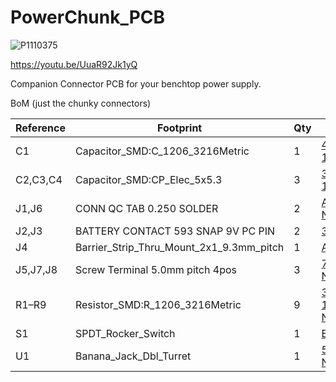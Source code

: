# PowerChunk_PCB
![P1110375](https://github.com/user-attachments/assets/84cff71b-d2ac-413d-bec0-61e3bef21b98)

https://youtu.be/UuaR92Jk1yQ

Companion Connector PCB for your benchtop power supply.

BoM (just the chunky connectors)

| Reference                 | Footprint                                 | Qty | DigiKey P/N                                                                        |
|--------------------------|--------------------------------------------|-----|------------------------------------------------------------------------------------|
| C1                       | Capacitor_SMD:C_1206_3216Metric            | 1   | [445-2283-1-ND](https://www.digikey.com/en/products/detail/445-2283-1-ND)          |
| C2,C3,C4                 | Capacitor_SMD:CP_Elec_5x5.3                | 3   | [399-11438-1-ND](https://www.digikey.com/en/products/detail/399-11438-1-ND)        |
| J1,J6                    | CONN QC TAB 0.250 SOLDER                   | 2   | [A100452CT-ND](https://www.digikey.com/en/products/detail/A100452CT-ND)            |
| J2,J3                    | BATTERY CONTACT 593 SNAP 9V PC PIN         | 2   | [36-593-ND](https://www.digikey.com/en/products/detail/36-593-ND)                  |
| J4                       | Barrier_Strip_Thru_Mount_2x1_9.3mm_pitch   | 1   | [A98481-ND](https://www.digikey.com/en/products/detail/A98481-ND)                  |
| J5,J7,J8                 | Screw Terminal 5.0mm pitch 4pos            | 3   | [732-10957-ND](https://www.digikey.com/en/products/detail/732-10957-ND)            |
| R1–R9                    | Resistor_SMD:R_1206_3216Metric             | 9   | [311-100KFRCT-ND](https://www.digikey.com/en/products/detail/311-100KFRCT-ND)      |
| S1                       | SPDT_Rocker_Switch                         | 1   | [EG5617-ND](https://www.digikey.com/en/products/detail/EG5617-ND)                  |
| U1                       | Banana_Jack_Dbl_Turret                     | 1   | [501-1316-ND](https://www.digikey.com/en/products/detail/501-1316-ND)              |
